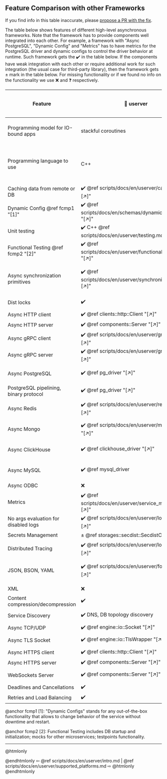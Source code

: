 ## Feature Comparison with other Frameworks

If you find info in this table inaccurate, please [propose a PR with the fix][userver-docs-pr].

The table below shows features of different high-level asynchronous frameworks.
Note that the framework has to provide components well integrated
into each other. For example, a framework with "Async PostgreSQL", "Dynamic Config"
and "Metrics" has to have metrics for the PostgreSQL driver and dynamic configs
to control the driver behavior at runtime. Such framework gets the ✔️ in the
table below. If the components have weak integration with each other
or require additional work for such integration (the usual case for
third-party library), then the framework gets ± mark in the table below.
For missing functionality or if we found no info on the functionality we
use ❌ and ❓ respectively.


| Feature                           | 🐙 userver                                     | go-micro  4.7.0        | dapr 1.5.3                     | actix 0.13.0 + tokio 1.19.2 | drogon  1.7.5              | POCO 1.13.3   |
|-----------------------------------|------------------------------------------------|-------------------------|-------------------------------|------------------------|---------------------------------|---------------|
| Programming model for IO-bound apps | stackful coroutines                            | stackful coroutines     | actors                        | stackless coroutines | callbacks / stackless coroutines | thread pool  |
| Programming language to use       | С++                                            | Go-lang                 | Python, JS, .Net, PHP, Java, Go | Rust                 | C++                              | C++          |
| Caching data from remote or DB    | ✔️ @ref scripts/docs/en/userver/caches.md "[↗]"            | ❌                      | ❌                            | ❌                    | ❌                              | ✔️ [[↗]][poco-cache] |
| Dynamic Config @ref fcmp1 "[1]"   | ✔️ @ref scripts/docs/en/schemas/dynamic_configs.md "[↗]"   | ✔️ [[↗]][gom-features]  | ❌                            | ❌                   | ❌                              | ❌ |
| Unit testing                      | ✔️ C++ @ref scripts/docs/en/userver/testing.md "[↗]"       | ✔️ via Go-lang          | ✔️ PHP [[↗]][dapr-testig]    | ✔️                    | ✔️ [[↗]][drog-testig]           | ❓ |
| Functional Testing @ref fcmp2 "[2]" | ✔️ @ref scripts/docs/en/userver/functional_testing.md "[↗]" | ❌     | ❌ [[↗]][dapr-testig]        | ❌ [[↗]][actix-test] | ❌ [[↗]][drog-testig]          | ❓ |
| Async synchronization primitives  | ✔️ @ref scripts/docs/en/userver/synchronization.md "[↗]"   | ✔️ via Go-lang          | ❌ [forces turn based access][dapr-actors]  | ✔️ [[↗]][tokio-sync] | ❌               | ✔️ [[↗]][poco-sync] |
| Dist locks                        | ✔️                                             | ✔️ [[↗]][gom-features] | ❌ [[↗]][dapr-distlock]       | ± third-party libs    | ❌                             | ❓ |
| Async HTTP client                 | ✔️ @ref clients::http::Client "[↗]"           | ✔️                      | ✔️                            | ✔️                     | ✔️ [[↗]][drog-http-client]   | ❓ |
| Async HTTP server                 | ✔️ @ref components::Server "[↗]"              | ✔️                      | ✔️                            | ✔️                     | ✔️                             | ✔️ [[↗]][poco-net] |
| Async gRPC client                 | ✔️ @ref scripts/docs/en/userver/grpc.md "[↗]"              | ✔️                      | ✔️                            | ± third-party libs     | ❌                            | ❌ |
| Async gRPC server                 | ✔️ @ref scripts/docs/en/userver/grpc.md "[↗]"              | ✔️                      | ✔️                            | ± third-party libs     | ❌                            | ❌ |
| Async PostgreSQL                   | ✔️ @ref pg_driver "[↗]"                       | ± third-party driver   | ✔️ [[↗]][dapr-postgre]       | ❌ [manual offloading][acti-db] | ✔️ [[↗]][drog-db]    | ✔️ [[↗]][poco-db] |
| PostgreSQL pipelining, binary protocol | ✔️ @ref pg_driver "[↗]"                   | ❌                      | ❌                            | ± third-party libs     | ❌                            | ❓ |
| Async Redis                       | ✔️ @ref scripts/docs/en/userver/redis.md "[↗]"             | ± third-party driver   | ✔️ [[↗]][dapr-redis]         | ± third-party libs      | ✔️ [[↗]][drog-redis]         | ❓|
| Async Mongo                       | ✔️ @ref scripts/docs/en/userver/mongodb.md "[↗]"           | ± third-party driver   | ✔️ [[↗]][dapr-mongo]         | ❌ [manual offloading][acti-db] | ❌ [[↗]][drog-db]    |❓|
| Async ClickHouse                  | ✔️ @ref clickhouse_driver "[↗]"               | ± third-party driver   | ❌                            | ± third-party libs      | ❌ [[↗]][drog-db]            |❓|
| Async MySQL                       | ✔️ @ref mysql_driver                           | ± third-party driver   | ✔️ [[↗]][dapr-mysql]         | ❌ [[↗]][acti-db]      | ✔️ [[↗]][drog-db]            | ✔️ [[↗]][poco-db] |
| Async ODBC                        | ❌ | ❓ | ❓ |❓|❓| ✔️ [[↗]][poco-db] |
| Metrics                           | ✔️ @ref scripts/docs/en/userver/service_monitor.md "[↗]"   | ± third-party driver   | ✔️ [[↗]][dapr-configs]       | ❌                      | ❌                            |❓|
| No args evaluation for disabled logs | ✔️ @ref scripts/docs/en/userver/logging.md "[↗]"        | ❌                      | ❌                            | ± third-party libs       | ❌                           | ❌ |
| Secrets Management                | ± @ref storages::secdist::SecdistConfig "[↗]"  | ❓                      | ✔️                            | ❓                      | ❓                          |❓|
| Distributed Tracing               | ✔️ @ref scripts/docs/en/userver/logging.md "[↗]"           | ❓                      | ✔️ [[↗]][dapr-configs]       | ± third-party libs       | ❌                           |❓|
| JSON, BSON, YAML                  | ✔️ @ref scripts/docs/en/userver/formats.md "[↗]"           | ± third-party libs       | ± third-party libs            | ± third-party libs       | ± only JSON                  |❓|
| XML                               | ❌ | ❓ | ❓ | ❓ |❓ | ✔️ [[↗]][poco-xml] |
| Content compression/decompression | ✔️                                             | ✔️                      | ❓                            | ✔️                      | ✔️                          | ✔️ [[↗]][poco-streams] |
| Service Discovery                 | ✔️ DNS, DB topology discovery                  | ✔️ [[↗]][gom-features]  | ❓                            | ❓                      | ❓                          | ± [[↗]][poco-net] (DNS) |
| Async TCP/UDP                     | ✔️ @ref engine::io::Socket "[↗]"              | ✔️                      | ❓                            | ✔️ [[↗]][tokio-net]     | ❌                           | ✔️ [[↗]][poco-net] |
| Async TLS Socket                  | ✔️ @ref engine::io::TlsWrapper "[↗]"          | ✔️                      | ❓                            | ± third-party libs       | ❌                           | ✔️ [[↗]][poco-net] |
| Async HTTPS client                | ✔️ @ref clients::http::Client "[↗]"           | ✔️                      | ❓                            | ✔️                      | ❓                          | ✔️ [[↗]][poco-net] |
| Async HTTPS server                | ✔️ @ref components::Server "[↗]"              | ❓                      | ❓                            | ✔️                      | ❓                          |✔️ [[↗]][poco-net] |
| WebSockets Server                 | ✔️ @ref components::Server "[↗]"              | ± third-party libs       | ❌ [[↗]][dapr-websock]       | ± third-party libs      | ✔️ [[↗]][drogon]            |❌|
| Deadlines and Cancellations       | ✔️                                             | ❓                      | ❓                            | ❓                      | ± [[↗]][drog-timeout]      |❌|
| Retries and Load Balancing        | ✔️                                             | ✔️ [[↗]][gom-features] | ✔️                            | ❓                      |❓                          | ❌ |


[userver-docs-pr]: https://github.com/userver-framework/userver/blob/develop/scripts/docs/en/userver/
[gom-features]: https://github.com/asim/go-micro#features
[dapr-configs]: https://docs.dapr.io/operations/configuration/configuration-overview/
[dapr-testig]: https://docs.dapr.io/developing-applications/sdks/php/php-app/php-unit-testing/
[dapr-actors]: https://docs.dapr.io/developing-applications/building-blocks/actors/actors-overview/
[dapr-mongo]: https://docs.dapr.io/reference/components-reference/supported-state-stores/setup-mongodb/
[dapr-redis]: https://docs.dapr.io/reference/components-reference/supported-state-stores/setup-redis/
[dapr-postgre]: https://docs.dapr.io/reference/components-reference/supported-state-stores/setup-postgresql/
[dapr-mysql]: https://docs.dapr.io/reference/components-reference/supported-state-stores/setup-mysql/
[dapr-distlock]: https://github.com/dapr/dapr/issues/3549
[dapr-websock]: https://github.com/dapr/dapr/issues/5766
[actix-test]: https://actix.rs/docs/testing/
[acti-db]: https://actix.rs/docs/databases/
[drogon]: https://github.com/drogonframework/drogon
[drog-testig]: https://drogon.docsforge.com/master/testing-framework/
[drog-http-client]: https://drogon.docsforge.com/master/api/drogon/HttpClient/
[drog-db]: https://drogon.docsforge.com/master/database-general/
[drog-redis]: https://drogon.docsforge.com/master/redis/
[drog-timeout]: https://drogon.docsforge.com/master/session/
[tokio-sync]: https://docs.rs/tokio/0.2.18/tokio/sync/index.html
[tokio-net]: https://docs.rs/tokio/0.1.22/tokio/net/index.html
[poco-cache]: https://pocoproject.org/slides/140-Cache.pdf
[poco-xml]: https://pocoproject.org/slides/170-XML.pdf
[poco-net]: https://pocoproject.org/slides/200-Network.pdf
[poco-sync]: https://pocoproject.org/slides/130-Threads.pdf
[poco-streams]: https://pocoproject.org/slides/100-Streams.pdf
[poco-db]: https://docs.pocoproject.org/current/Poco.Data.html

@anchor fcmp1 [1]: "Dynamic Configs" stands for any out-of-the-box functionality
that allows to change behavior of the service without downtime and restart.

@anchor fcmp2 [2]: Functional Testing includes DB startup and initialization; mocks for other
microservices; testpoints functionality.


----------

@htmlonly <div class="bottom-nav"> @endhtmlonly
⇦ @ref scripts/docs/en/userver/intro.md | @ref scripts/docs/en/userver/supported_platforms.md ⇨
@htmlonly </div> @endhtmlonly
